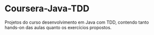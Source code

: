 # Coursera-Java-TDD
Projetos do curso desenvolvimento em Java com TDD, contendo tanto hands-on das aulas quanto os exercícios propostos.
